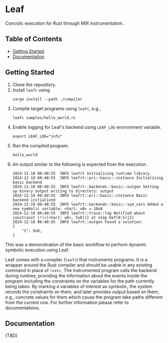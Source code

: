 # Leaf

Concolic execution for Rust through MIR instrumentation.


## Table of Contents
- [Getting Started](#getting-started)
- [Documentation](#documentation)

## Getting Started
1. Clone the repository.
1. Install `leafc` using
    ```
    cargo install --path ./compiler
    ```
1. Compile target programs using `leafc`, e.g.,
    ```
    leafc samples/hello_world.rs
    ```
1. Enable logging for Leaf's backend using `LEAF_LOG` environment variable.
    ```
    export LEAF_LOG="info"
    ```
1. Run the compiled program.
    ```
    hello_world
    ```
1. An output similar to the following is expected from the execution.
    ```log
    2024-12-10 00:40:55  INFO leafrt Initializing runtime library
    2024-12-10 00:40:55  INFO leafrt::pri::basic::instance Initializing basic backend
    2024-12-10 00:40:55  INFO leafrt::backends::basic::outgen Setting up binary output writing to directory: output
    2024-12-10 00:40:55  INFO leafrt::pri::basic::instance Basic backend initialized
    2024-12-10 00:40:55  INFO leafrt::backends::basic::sym_vars Added a new symbolic variable: <Var1: u8> = 10u8
    2024-12-10 00:40:55  INFO leafrt::trace::log Notified about constraint {!(<(<Var1: u8>, 5u8))} at step Def(0:5)[2]
    2024-12-10 00:40:55  INFO leafrt::outgen Found a solution:
    {
        "1": 0u8,
    }
    ```

This was a demonstration of the basic workflow to perform dynamic symbolic execution using Leaf.

Leaf comes with a compiler (`leafc`) that instruments programs.
It is a wrapper around the Rust compiler and should be usable in any existing command
in place of `rustc`.
The instrumented program calls the backend during runtime, providing the information about the events inside the program
including the constraints on the variables for the path currently being taken.
By marking a variables of interest as symbolic, the system records the constraints on them, and later provides output
based on them, e.g., concrete values for them which cause the program take paths different from the current one.
For further information please refer to documentations.

## Documentation

(TBD)

